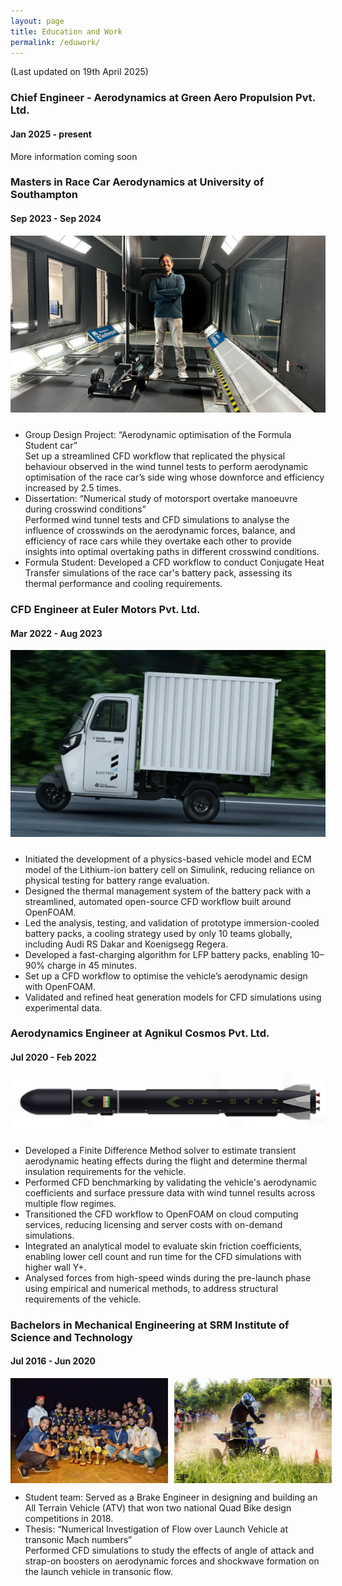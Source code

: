 ```yaml
---
layout: page
title: Education and Work
permalink: /eduwork/
---
```


(Last updated on 19th April 2025)

<h3> Chief Engineer - Aerodynamics at Green Aero Propulsion Pvt. Ltd. </h3>
<h4> Jan 2025 - present </h4>
More information coming soon

<h3> Masters in Race Car Aerodynamics at University of Southampton </h3> 
<h4> Sep 2023 - Sep 2024 </h4>

<div style="text-align: center;">
  <img src="/assets/images/Soton_1.jpg" alt="Soton_1" width="600" style="margin-bottom: 10px;">
</div>

* Group Design Project: “Aerodynamic optimisation of the Formula Student car” <br>
Set up a streamlined CFD workflow that replicated the physical behaviour observed in the wind tunnel tests to perform aerodynamic optimisation of the race car’s side wing whose downforce and efficiency increased by 2.5 times.
* Dissertation: “Numerical study of motorsport overtake manoeuvre during crosswind conditions” <br>
Performed wind tunnel tests and CFD simulations to analyse the influence of crosswinds on the aerodynamic forces, balance, and efficiency of race cars while they overtake each other to provide insights into optimal overtaking paths in different crosswind conditions.
* Formula Student: Developed a CFD workflow to conduct Conjugate Heat Transfer simulations of the race car's battery pack, assessing its thermal performance and cooling requirements.

<h3> CFD Engineer at Euler Motors Pvt. Ltd. </h3>
<h4> Mar 2022 - Aug 2023 </h4> 

<div style="text-align: center;">
    <img src="/assets/images/Euler_1.png" alt="Euler_1" width="600" style="margin-bottom: 10px;">
</div>

* Initiated the development of a physics-based vehicle model and ECM model of the Lithium-ion battery cell on Simulink, reducing reliance on physical testing for battery range evaluation.
* Designed the thermal management system of the battery pack with a streamlined, automated open-source CFD workflow built around OpenFOAM.
* Led the analysis, testing, and validation of prototype immersion-cooled battery packs, a cooling strategy used by only 10 teams globally, including Audi RS Dakar and Koenigsegg Regera.
* Developed a fast-charging algorithm for LFP battery packs, enabling 10–90% charge in 45 minutes.
* Set up a CFD workflow to optimise the vehicle’s aerodynamic design with OpenFOAM.
* Validated and refined heat generation models for CFD simulations using experimental data.

<h3> Aerodynamics Engineer at Agnikul Cosmos Pvt. Ltd. </h3> 
<h4> Jul 2020 - Feb 2022 </h4>

<div style="text-align: center;">
    <img src="/assets/images/Agnikul_1.png" alt="Agnikul_1" width="700" style="margin-bottom: 10px;">
</div>

* Developed a Finite Difference Method solver to estimate transient aerodynamic heating effects during the flight and determine thermal insulation requirements for the vehicle.
* Performed CFD benchmarking by validating the vehicle's aerodynamic coefficients and surface pressure data with wind tunnel results across multiple flow regimes.
* Transitioned the CFD workflow to OpenFOAM on cloud computing services, reducing licensing and server costs with on-demand simulations.
* Integrated an analytical model to evaluate skin friction coefficients, enabling lower cell count and run time for the CFD simulations with higher wall Y+.
* Analysed forces from high-speed winds during the pre-launch phase using empirical and numerical methods, to address structural requirements of the vehicle.

<h3> Bachelors in Mechanical Engineering at SRM Institute of Science and Technology </h3> 
<h4> Jul 2016 - Jun 2020 </h4>

<div style="display: flex; gap: 10px; margin-bottom: 10px;">
    <img src="/assets/images/EP_1.jpg" alt="EP_1" style="max-width: 50%;">
    <img src="/assets/images/EP_2.jpg" alt="EP_2" style="max-width: 50%;">
</div>

* Student team: Served as a Brake Engineer in designing and building an All Terrain Vehicle (ATV) that won two national Quad Bike design competitions in 2018.
* Thesis: “Numerical Investigation of Flow over Launch Vehicle at transonic Mach numbers” <br>
Performed CFD simulations to study the effects of angle of attack and strap-on boosters on aerodynamic forces and shockwave formation on the launch vehicle in transonic flow.




